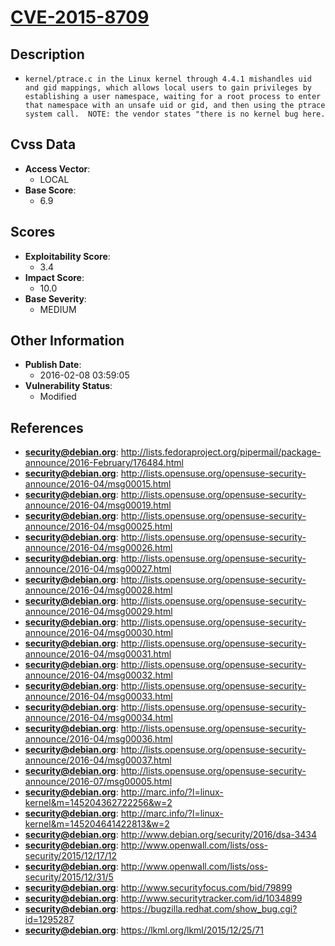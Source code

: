 
# [CVE-2015-8709](https://cve.mitre.org/cgi-bin/cvename.cgi?name=CVE-2015-8709)

## Description

- `kernel/ptrace.c in the Linux kernel through 4.4.1 mishandles uid and gid mappings, which allows local users to gain privileges by establishing a user namespace, waiting for a root process to enter that namespace with an unsafe uid or gid, and then using the ptrace system call.  NOTE: the vendor states "there is no kernel bug here.`

## Cvss Data

- **Access Vector**:
  - LOCAL
- **Base Score**:
  - 6.9

## Scores

- **Exploitability Score**:
  - 3.4
- **Impact Score**:
  - 10.0
- **Base Severity**:
  - MEDIUM

## Other Information

- **Publish Date**:
  - 2016-02-08 03:59:05
- **Vulnerability Status**:
  - Modified

## References

- **security@debian.org**: http://lists.fedoraproject.org/pipermail/package-announce/2016-February/176484.html
- **security@debian.org**: http://lists.opensuse.org/opensuse-security-announce/2016-04/msg00015.html
- **security@debian.org**: http://lists.opensuse.org/opensuse-security-announce/2016-04/msg00019.html
- **security@debian.org**: http://lists.opensuse.org/opensuse-security-announce/2016-04/msg00025.html
- **security@debian.org**: http://lists.opensuse.org/opensuse-security-announce/2016-04/msg00026.html
- **security@debian.org**: http://lists.opensuse.org/opensuse-security-announce/2016-04/msg00027.html
- **security@debian.org**: http://lists.opensuse.org/opensuse-security-announce/2016-04/msg00028.html
- **security@debian.org**: http://lists.opensuse.org/opensuse-security-announce/2016-04/msg00029.html
- **security@debian.org**: http://lists.opensuse.org/opensuse-security-announce/2016-04/msg00030.html
- **security@debian.org**: http://lists.opensuse.org/opensuse-security-announce/2016-04/msg00031.html
- **security@debian.org**: http://lists.opensuse.org/opensuse-security-announce/2016-04/msg00032.html
- **security@debian.org**: http://lists.opensuse.org/opensuse-security-announce/2016-04/msg00033.html
- **security@debian.org**: http://lists.opensuse.org/opensuse-security-announce/2016-04/msg00034.html
- **security@debian.org**: http://lists.opensuse.org/opensuse-security-announce/2016-04/msg00036.html
- **security@debian.org**: http://lists.opensuse.org/opensuse-security-announce/2016-04/msg00037.html
- **security@debian.org**: http://lists.opensuse.org/opensuse-security-announce/2016-07/msg00005.html
- **security@debian.org**: http://marc.info/?l=linux-kernel&m=145204362722256&w=2
- **security@debian.org**: http://marc.info/?l=linux-kernel&m=145204641422813&w=2
- **security@debian.org**: http://www.debian.org/security/2016/dsa-3434
- **security@debian.org**: http://www.openwall.com/lists/oss-security/2015/12/17/12
- **security@debian.org**: http://www.openwall.com/lists/oss-security/2015/12/31/5
- **security@debian.org**: http://www.securityfocus.com/bid/79899
- **security@debian.org**: http://www.securitytracker.com/id/1034899
- **security@debian.org**: https://bugzilla.redhat.com/show_bug.cgi?id=1295287
- **security@debian.org**: https://lkml.org/lkml/2015/12/25/71
